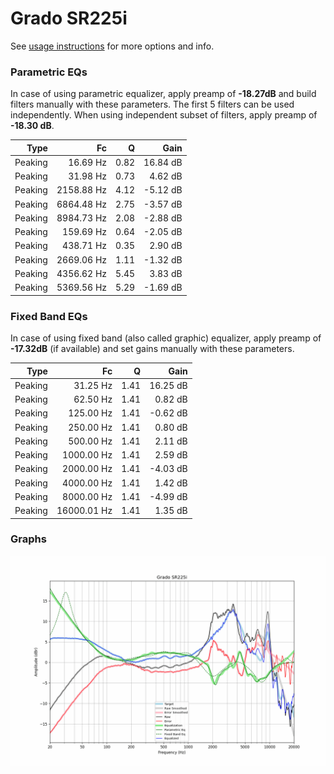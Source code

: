 # Grado SR225i
See [usage instructions](https://github.com/jaakkopasanen/AutoEq#usage) for more options and info.

### Parametric EQs
In case of using parametric equalizer, apply preamp of **-18.27dB** and build filters manually
with these parameters. The first 5 filters can be used independently.
When using independent subset of filters, apply preamp of **-18.30 dB**.

| Type    | Fc         |    Q | Gain     |
|--------:|-----------:|-----:|---------:|
| Peaking | 16.69 Hz   | 0.82 | 16.84 dB |
| Peaking | 31.98 Hz   | 0.73 | 4.62 dB  |
| Peaking | 2158.88 Hz | 4.12 | -5.12 dB |
| Peaking | 6864.48 Hz | 2.75 | -3.57 dB |
| Peaking | 8984.73 Hz | 2.08 | -2.88 dB |
| Peaking | 159.69 Hz  | 0.64 | -2.05 dB |
| Peaking | 438.71 Hz  | 0.35 | 2.90 dB  |
| Peaking | 2669.06 Hz | 1.11 | -1.32 dB |
| Peaking | 4356.62 Hz | 5.45 | 3.83 dB  |
| Peaking | 5369.56 Hz | 5.29 | -1.69 dB |

### Fixed Band EQs
In case of using fixed band (also called graphic) equalizer, apply preamp of **-17.32dB**
(if available) and set gains manually with these parameters.

| Type    | Fc          |    Q | Gain     |
|--------:|------------:|-----:|---------:|
| Peaking | 31.25 Hz    | 1.41 | 16.25 dB |
| Peaking | 62.50 Hz    | 1.41 | 0.82 dB  |
| Peaking | 125.00 Hz   | 1.41 | -0.62 dB |
| Peaking | 250.00 Hz   | 1.41 | 0.80 dB  |
| Peaking | 500.00 Hz   | 1.41 | 2.11 dB  |
| Peaking | 1000.00 Hz  | 1.41 | 2.59 dB  |
| Peaking | 2000.00 Hz  | 1.41 | -4.03 dB |
| Peaking | 4000.00 Hz  | 1.41 | 1.42 dB  |
| Peaking | 8000.00 Hz  | 1.41 | -4.99 dB |
| Peaking | 16000.01 Hz | 1.41 | 1.35 dB  |

### Graphs
![](./Grado%20SR225i.png)